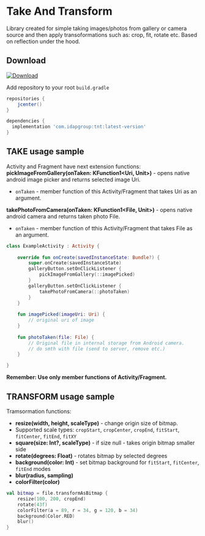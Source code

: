 Take And Transform
============
Library created for simple taking images/photos from gallery or camera source and then apply transoformations such as: crop, fit, rotate etc. Based on reflection under the hood.

Download
--------

[ ![Download](https://api.bintray.com/packages/idapgroup/kotlin/TNT/images/download.svg?version=1.0.0) ](https://bintray.com/idapgroup/kotlin/TNT/1.0.0/link)

Add repository to your root `build.gradle`

```groovy
repositories {
    jcenter()
}
```

```groovy
dependencies {
  implementation 'com.idapgroup:tnt:latest-version'
}
```

TAKE usage sample
-------------

Activity and Fragment have next extension functions:
__pickImageFromGallery(onTaken: KFunction1<Uri, Unit>)__ - opens native android image picker and returns selected image Uri.
* `onTaken` - member function of this Activity/Fragment that takes Uri as an argument.

__takePhotoFromCamera(onTaken: KFunction1<File, Unit>)__ - opens native android camera and returns taken photo File.
* `onTaken` - member function of tthis Activity/Fragment that takes File as an argument.

```kotlin
class ExampleActivity : Activity {
    
    override fun onCreate(savedInstanceState: Bundle?) {
        super.onCreate(savedInstanceState)
        galleryButton.setOnClickListener {
            pickImageFromGallery(::imagePicked)
        }
        galleryButton.setOnClickListener {
            takePhotoFromCamera(::photoTaken)
        }
    }
    
    fun imagePicked(imageUri: Uri) {
        // original uri of image
    }
    
    fun photoTaken(file: File) {
        // Original file in internal storage from Android camera. 
        // do smth with file (send to server, remove etc.)
    }

}
```

__Remember: Use only member functions of Activity/Fragment.__

TRANSFORM usage sample
-------------

Tramsormation functions:
* __resize(width, height, scaleType)__ - change origin size of bitmap.
*  Supported scale types: `cropStart`, `cropCenter`, `cropEnd`, `fitStart`, `fitCenter`, `fitEnd`, `fitXY`
* __square(size: Int?, scaleType)__ - if size null - takes origin bitmap smaller side
* __rotate(degrees: Float)__ - rotates bitmap by selected degrees
* __background(color: Int)__ - set bitmap background for `fitStart`, `fitCenter`, `fitEnd` modes
* __blur(radius, sampling)__
* __colorFilter(color)__

```kotlin
val bitmap = file.transformAsBitmap {
    resize(100, 200, cropEnd)
    rotate(43f)
	colorFilter(a = 89, r = 34, g = 120, b = 34)
    background(Color.RED)
	blur()
}
```


